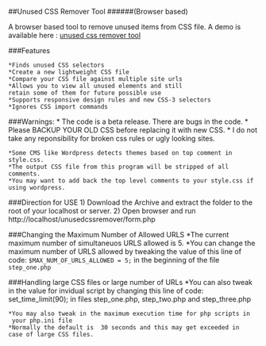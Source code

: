 ##Unused CSS Remover Tool 
######(Browser based)


A browser based tool to remove unused items from CSS file.
A demo is available here :  [unused css remover tool](http://knowpapa.com/unused-css-remover/) 

###Features

    *Finds unused CSS selectors
    *Create a new lightweight CSS file 
    *Compare your CSS file against multiple site urls
    *Allows you to view all unused elements and still 
    retain some of them for future possible use
    *Supports responsive design rules and new CSS-3 selectors
    *Ignores CSS import commands

    
    
###Warnings:
    * The code is a beta release. There are bugs in the code.
    * Please BACKUP YOUR OLD CSS before replacing it with new CSS. 
    * I do not take any reponsibility for broken css rules or ugly looking sites.
    
    *Some CMS like Wordpress detects themes based on top comment in style.css.
    *The output CSS file from this program will be stripped of all comments. 
    *You may want to add back the top level comments to your style.css if using wordpress.
    
###Direction for USE
    1) Download the Archive and extract the folder to the root of your localhost or server.
    2) Open browser and run http://localhost/unusedcssremover/form.php
    
###Changing the Maximum Number of Allowed URLS
    *The current maximum number of simultaneuos URLS allowed is 5.
    *You can change the maximum number of URLS allowed by tweaking the
     value of this line of code:
    `$MAX_NUM_OF_URLS_ALLOWED = 5;`
    in the beginning of the file `step_one.php`
    
###Handling large CSS files or large number of URLs
    *You can also tweak in the value for invidual script by changing 
    this line of code:
    set_time_limit(90);
    in files step_one.php, step_two.php and step_three.php

    *You may also tweak in the maximum execution time for php scripts in
     your php.ini file
    *Normally the default is  30 seconds and this may get exceeded in 
    case of large CSS files.
